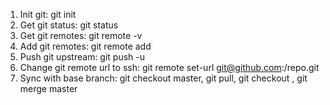 1. Init git: git init
2. Get git status: git status
3. Get git remotes: git remote -v
4. Add git remotes: git remote add <key> <url>
5. Push git upstream: git push -u <key> <branch>
6. Change git remote url to ssh: git remote set-url <key> git@github.com:<username>/repo.git
7. Sync with base branch: git checkout master, git pull, git checkout <feature>, git merge master

